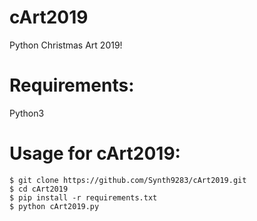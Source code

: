 # cArt2019
Python Christmas Art 2019!

# Requirements:
Python3

# Usage for cArt2019:
```
$ git clone https://github.com/Synth9283/cArt2019.git
$ cd cArt2019
$ pip install -r requirements.txt
$ python cArt2019.py
```

